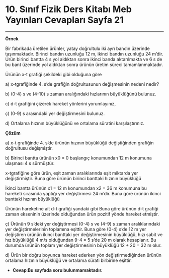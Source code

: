 # 10. Sınıf Fizik Ders Kitabı Meb Yayınları Cevapları Sayfa 21

---

**Örnek**

Bir fabrikada üretilen ürünler, yatay doğrultulu iki ayrı bandın üzerinde taşınmaktadır. Birinci bandın uzunluğu 12 m, ikinci bandın uzunluğu 24 m’dir. Ürün birinci bantta 4 s yol aldıktan sonra ikinci banda aktarılmakta ve 6 s de bu bant üzerinde yol aldıktan sonra ürünün üretim süreci tamamlanmaktadır.

 Ürünün x-t grafiği şekildeki gibi olduğuna göre

 a) x-tgrafiğinde 4. s’de grafiğin doğrultusunun değişmesinin nedeni nedir?

 b) (0-4) s ve (4-10) s zaman aralığındaki hızlarının büyüklüğünü bulunuz.

 c) d-t grafiğini çizerek hareket yönlerini yorumlayınız,

 ç) (0-9) s arasındaki yer değiştirmesini bulunuz.

 d) Ortalama hızının büyüklüğünü ve ortalama süratini karşılaştırınız.

**Çözüm**

a) x-t grafiğinde 4. s’de ürünün hızının büyüklüğü değiştiğinden grafiğin doğrultusu değişmiştir.

 b) Birinci bantta ürünün x0 = 0 başlangıç konumundan 12 m konumuna ulaşması 4 s sürmüştür.

 x-tgrafiğine göre ürün, eşit zaman aralıklarında eşit miktarda yer değiştirmiştir. Buna göre ürünün birinci banttaki hızının büyüklüğü

 İkinci bantta ürünün x1 = 12 m konumundan x2 = 36 m konumuna bu hareketi sırasında yaptığı yer değiştirmesi 24 m’dir. Buna göre ürünün ikinci banttaki hızının büyüklüğü

 Ürünün hareketine ait d-t grafiği yandaki gibi Buna göre ürünün d-t grafiği zaman ekseninin üzerinde olduğundan ürün pozitif yönde hareket etmiştir.

 ç) Ürünün 9 s’deki yer değiştirmesi (0-4) s ve (4-9) s zaman aralıklarındaki yer değiştirmelerinin toplamına eşittir. Buna göre (0-4) s’de 12 m yer değiştiren ürünün ikinci banttaki yer değiştirmesinin büyüklüğü, hızı sabit ve hız büyüklüğü 4 m/s olduğundan 9-4 = 5 s’de 20 m olarak hesaplanır. Bu durumda ürünün toplam yer değiştirmesinin büyüklüğü 12 + 20 = 32 m olur.

 d) Ürün bir doğru boyunca hareket ederken yön değiştirmediğinden ürünün ortalama hızının büyüklüğü ve ortalama sürati birbirine eşittir.

-   **Cevap**:**Bu sayfada soru bulunmamaktadır.**
